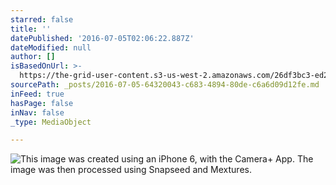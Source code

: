 ```yaml
---
starred: false
title: ''
datePublished: '2016-07-05T02:06:22.887Z'
dateModified: null
author: []
isBasedOnUrl: >-
  https://the-grid-user-content.s3-us-west-2.amazonaws.com/26df3bc3-ed27-48b9-8103-a2334dc6377a.jpg
sourcePath: _posts/2016-07-05-64320043-c683-4894-80de-c6a6d09d12fe.md
inFeed: true
hasPage: false
inNav: false
_type: MediaObject

---
```

![This image was created using an iPhone 6, with the Camera+ App. The image was then processed using  Snapseed and Mextures. ](https://the-grid-user-content.s3-us-west-2.amazonaws.com/26df3bc3-ed27-48b9-8103-a2334dc6377a.jpg)